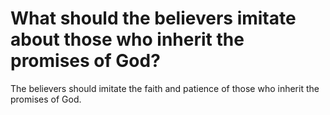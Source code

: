 # What should the believers imitate about those who inherit the promises of God?

The believers should imitate the faith and patience of those who inherit the promises of God.
